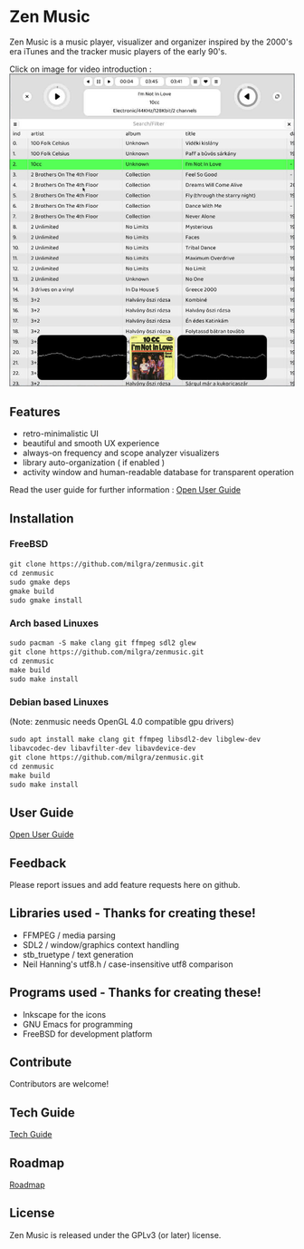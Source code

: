 # Zen Music

Zen Music is a music player, visualizer and organizer inspired by the 2000's era iTunes and the tracker music players of the early 90's.

Click on image for video introduction :
[![alt text](svg/screenshot.jpeg)](https://www.youtube.com/watch?v=bF0g5mw_2P0)

## Features ##

- retro-minimalistic UI
- beautiful and smooth UX experience
- always-on frequency and scope analyzer visualizers
- library auto-organization ( if enabled )
- activity window and human-readable database for transparent operation

Read the user guide for further information : [Open User Guide](doc/USER.md)

## Installation ##

### FreeBSD ###

```
git clone https://github.com/milgra/zenmusic.git
cd zenmusic
sudo gmake deps
gmake build
sudo gmake install
```

### Arch based Linuxes ###

```
sudo pacman -S make clang git ffmpeg sdl2 glew
git clone https://github.com/milgra/zenmusic.git
cd zenmusic
make build
sudo make install
```

### Debian based Linuxes ###
(Note: zenmusic needs OpenGL 4.0 compatible gpu drivers)

```
sudo apt install make clang git ffmpeg libsdl2-dev libglew-dev libavcodec-dev libavfilter-dev libavdevice-dev
git clone https://github.com/milgra/zenmusic.git
cd zenmusic
make build
sudo make install
```

## User Guide ##

[Open User Guide](doc/USER.md)

## Feedback ##

Please report issues and add feature requests here on github.

## Libraries used - Thanks for creating these! ##

- FFMPEG / media parsing
- SDL2 / window/graphics context handling
- stb_truetype / text generation
- Neil Hanning's utf8.h / case-insensitive utf8 comparison

## Programs used - Thanks for creating these! ##

- Inkscape for the icons
- GNU Emacs for programming
- FreeBSD for development platform

## Contribute ##

Contributors are welcome!

## Tech Guide ##

[Tech Guide](doc/TECH.md)

## Roadmap ##

[Roadmap](doc/ROAD.md)

## License ##

Zen Music is released under the GPLv3 (or later) license.
